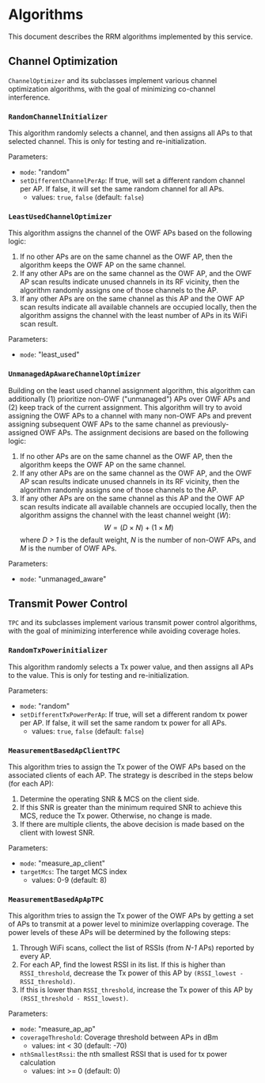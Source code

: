 # Algorithms
This document describes the RRM algorithms implemented by this service.

## Channel Optimization
`ChannelOptimizer` and its subclasses implement various channel optimization
algorithms, with the goal of minimizing co-channel interference.

### `RandomChannelInitializer`
This algorithm randomly selects a channel, and then assigns all APs to that
selected channel. This is only for testing and re-initialization.

Parameters:
* `mode`: "random"
* `setDifferentChannelPerAp`: If true, will set a different random channel per AP. If false, it will set the same random channel for all APs.
    * values: `true`, `false` (default: `false`)

### `LeastUsedChannelOptimizer`
This algorithm assigns the channel of the OWF APs based on the following logic:
1. If no other APs are on the same channel as the OWF AP, then the algorithm
   keeps the OWF AP on the same channel.
2. If any other APs are on the same channel as the OWF AP, and the OWF AP scan
   results indicate unused channels in its RF vicinity, then the algorithm
   randomly assigns one of those channels to the AP.
3. If any other APs are on the same channel as this AP and the OWF AP scan
   results indicate all available channels are occupied locally, then the
   algorithm assigns the channel with the least number of APs in its WiFi scan
   result.

Parameters:
* `mode`: "least_used"

### `UnmanagedApAwareChannelOptimizer`
Building on the least used channel assignment algorithm, this algorithm can
additionally (1) prioritize non-OWF ("unmanaged") APs over OWF APs and (2) keep
track of the current assignment. This algorithm will try to avoid assigning the
OWF APs to a channel with many non-OWF APs and prevent assigning subsequent OWF
APs to the same channel as previously-assigned OWF APs. The assignment decisions
are based on the following logic:
1. If no other APs are on the same channel as the OWF AP, then the algorithm
   keeps the OWF AP on the same channel.
2. If any other APs are on the same channel as the OWF AP, and the OWF AP scan
   results indicate unused channels in its RF vicinity, then the algorithm
   randomly assigns one of those channels to the AP.
3. If any other APs are on the same channel as this AP and the OWF AP scan
   results indicate all available channels are occupied locally, then the
   algorithm assigns the channel with the least channel weight (*W*):
   $$ W = (D \times N) + (1 \times M) $$
   where *D > 1* is the default weight, *N* is the number of non-OWF APs, and
   *M* is the number of OWF APs.

Parameters:
* `mode`: "unmanaged_aware"

## Transmit Power Control
`TPC` and its subclasses implement various transmit power control algorithms,
with the goal of minimizing interference while avoiding coverage holes.

### `RandomTxPowerinitializer`
This algorithm randomly selects a Tx power value, and then assigns all APs to
the value. This is only for testing and re-initialization.

Parameters:
* `mode`: "random"
* `setDifferentTxPowerPerAp`: If true, will set a different random tx power per AP. If false, it will set the same random tx power for all APs.
    * values: `true`, `false` (default: `false`)

### `MeasurementBasedApClientTPC`
This algorithm tries to assign the Tx power of the OWF APs based on the
associated clients of each AP. The strategy is described in the steps below (for
each AP):
1. Determine the operating SNR & MCS on the client side.
2. If this SNR is greater than the minimum required SNR to achieve this MCS,
   reduce the Tx power. Otherwise, no change is made.
3. If there are multiple clients, the above decision is made based on the client
   with lowest SNR.

Parameters:
* `mode`: "measure_ap_client"
* `targetMcs`: The target MCS index
    * values: 0-9 (default: 8)

### `MeasurementBasedApApTPC`
This algorithm tries to assign the Tx power of the OWF APs by getting a set of
APs to transmit at a power level to minimize overlapping coverage. The power
levels of these APs will be determined by the following steps:
1. Through WiFi scans, collect the list of RSSIs (from *N-1* APs) reported by
   every AP.
2. For each AP, find the lowest RSSI in its list. If this is higher than
   `RSSI_threshold`, decrease the Tx power of this AP by
   `(RSSI_lowest - RSSI_threshold)`.
3. If this is lower than `RSSI_threshold`, increase the Tx power of this AP by
   `(RSSI_threshold - RSSI_lowest)`.

Parameters:
* `mode`: "measure_ap_ap"
* `coverageThreshold`: Coverage threshold between APs in dBm
    * values:  int < 30 (default: -70)
* `nthSmallestRssi`: the nth smallest RSSI that is used for tx power calculation
    * values: int >= 0 (default: 0)
